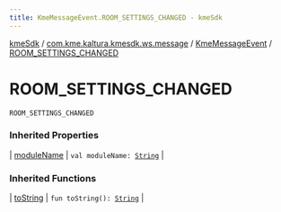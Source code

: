 ```yaml
---
title: KmeMessageEvent.ROOM_SETTINGS_CHANGED - kmeSdk
---
```


[kmeSdk](../../index.html) / [com.kme.kaltura.kmesdk.ws.message](../index.html) / [KmeMessageEvent](index.html) / [ROOM_SETTINGS_CHANGED](./-r-o-o-m_-s-e-t-t-i-n-g-s_-c-h-a-n-g-e-d.html)

# ROOM_SETTINGS_CHANGED

`ROOM_SETTINGS_CHANGED`

### Inherited Properties

| [moduleName](module-name.html) | `val moduleName: `[`String`](https://kotlinlang.org/api/latest/jvm/stdlib/kotlin/-string/index.html) |

### Inherited Functions

| [toString](to-string.html) | `fun toString(): `[`String`](https://kotlinlang.org/api/latest/jvm/stdlib/kotlin/-string/index.html) |

